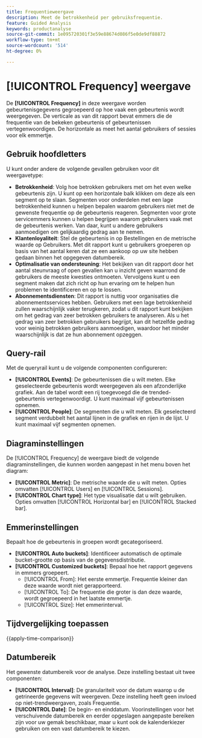 ```yaml
---
title: Frequentieweergave
description: Meet de betrokkenheid per gebruiksfrequentie.
feature: Guided Analysis
keywords: productanalyse
source-git-commit: 1e095720301f3e59e88674d086f5e0de9df88872
workflow-type: tm+mt
source-wordcount: '514'
ht-degree: 0%

---
```


# [!UICONTROL Frequency] weergave

De **[!UICONTROL Frequency]** in deze weergave worden gebeurtenisgegevens gegroepeerd op hoe vaak een gebeurtenis wordt weergegeven. De verticale as van dit rapport bevat emmers die de frequentie van de bekeken gebeurtenis of gebeurtenissen vertegenwoordigen. De horizontale as meet het aantal gebruikers of sessies voor elk emmertje.

## Gebruik hoofdletters

U kunt onder andere de volgende gevallen gebruiken voor dit weergavetype:

* **Betrokkenheid**: Volg hoe betrokken gebruikers met om het even welke gebeurtenis zijn. U kunt op een horizontale balk klikken om deze als een segment op te slaan. Segmenten voor onderdelen met een lage betrokkenheid kunnen u helpen bepalen waarom gebruikers niet met de gewenste frequentie op de gebeurtenis reageren. Segmenten voor grote servicemmers kunnen u helpen begrijpen waarom gebruikers vaak met de gebeurtenis werken. Van daar, kunt u andere gebruikers aanmoedigen om gelijkaardig gedrag aan te nemen.
* **Klantenloyaliteit**: Stel de gebeurtenis in op Bestellingen en de metrische waarde op Gebruikers. Met dit rapport kunt u gebruikers groeperen op basis van het aantal keren dat ze een aankoop op uw site hebben gedaan binnen het opgegeven datumbereik.
* **Optimalisatie van ondersteuning**: Het bekijken van dit rapport door het aantal steunvraag of open gevallen kan u inzicht geven waarrond de gebruikers de meeste kwesties ontmoeten. Vervolgens kunt u een segment maken dat zich richt op hun ervaring om te helpen hun problemen te identificeren en op te lossen.
* **Abonnementsdiensten**: Dit rapport is nuttig voor organisaties die abonnementsservices hebben. Gebruikers met een lage betrokkenheid zullen waarschijnlijk vaker terugkeren, zodat u dit rapport kunt bekijken om het gedrag van zeer betrokken gebruikers te analyseren. Als u het gedrag van zeer betrokken gebruikers begrijpt, kan dit hetzelfde gedrag voor weinig betrokken gebruikers aanmoedigen, waardoor het minder waarschijnlijk is dat ze hun abonnement opzeggen.

## Query-rail

Met de queryrail kunt u de volgende componenten configureren:

* **[!UICONTROL Events]**: De gebeurtenissen die u wilt meten. Elke geselecteerde gebeurtenis wordt weergegeven als een afzonderlijke grafiek. Aan de tabel wordt een rij toegevoegd die de trended-gebeurtenis vertegenwoordigt. U kunt maximaal vijf gebeurtenissen opnemen.
* **[!UICONTROL People]**: De segmenten die u wilt meten. Elk geselecteerd segment verdubbelt het aantal lijnen in de grafiek en rijen in de lijst. U kunt maximaal vijf segmenten opnemen.

## Diagraminstellingen

De [!UICONTROL Frequency] de weergave biedt de volgende diagraminstellingen, die kunnen worden aangepast in het menu boven het diagram:

* **[!UICONTROL Metric]**: De metrische waarde die u wilt meten. Opties omvatten [!UICONTROL Users] en [!UICONTROL Sessions].
* **[!UICONTROL Chart type]**: Het type visualisatie dat u wilt gebruiken. Opties omvatten [!UICONTROL Horizontal bar] en [!UICONTROL Stacked bar].

## Emmerinstellingen

Bepaalt hoe de gebeurtenis in groepen wordt gecategoriseerd.

* **[!UICONTROL Auto buckets]**: Identificeer automatisch de optimale bucket-grootte op basis van de gegevensdistributie.
* **[!UICONTROL Customized buckets]**: Bepaal hoe het rapport gegevens in emmers groepeert.
   * [!UICONTROL From]: Het eerste emmertje. Frequentie kleiner dan deze waarde wordt niet gerapporteerd.
   * [!UICONTROL To]: De frequentie die groter is dan deze waarde, wordt gegroepeerd in het laatste emmertje.
   * [!UICONTROL Size]: Het emmerinterval.

## Tijdvergelijking toepassen

{{apply-time-comparison}}

## Datumbereik

Het gewenste datumbereik voor de analyse. Deze instelling bestaat uit twee componenten:

* **[!UICONTROL Interval]**: De granulariteit voor de datum waarop u de getrineerde gegevens wilt weergeven. Deze instelling heeft geen invloed op niet-trendweergaven, zoals Frequentie.
* **[!UICONTROL Date]**: De begin- en einddatum. Voorinstellingen voor het verschuivende datumbereik en eerder opgeslagen aangepaste bereiken zijn voor uw gemak beschikbaar, maar u kunt ook de kalenderkiezer gebruiken om een vast datumbereik te kiezen.
